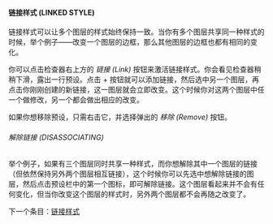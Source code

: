 #### 链接样式 (LINKED STYLE)

链接样式可以让多个图层的样式始终保持一致。当你有多个图层共享同一种样式的时候，举个例子——改变一个图层的边框，那么其他图层的边框也都有相同的变化。

你可以点击检查器右上方的 *链接 (Link)* 按钮来激活链接样式。你会看见检查器稍稍下滑，露出一行预设。点击 + 按钮就可以添加链接，然后选中另一个图层，再点击你刚刚创建的新链接，这一图层就会立即改变。这个时候你对这两个图层中任一个做修改，另一个都会做出相应的改变。

如果你想移除预设，只需右击它，并选择弹出的 *移除 (Remove)* 按钮。

###### 解除链接 (DISASSOCIATING)
举个例子，如果有三个图层同时共享一种样式，而你想解除其中一个图层的链接（但依然保持另外两个图层相互链接），这个时候你可以先选中想解除链接的图层，然后点击预设栏中的第一个图标，即可解除链接。这个图层看起来并不会有任何变化，但当你改变这个图层的样式时，另外两个图层都不会再随之改变了。



下一个条目：[链接样式](http://www.bohemiancoding.com/sketch/help/manual/layer-styling/linked-styles/)


